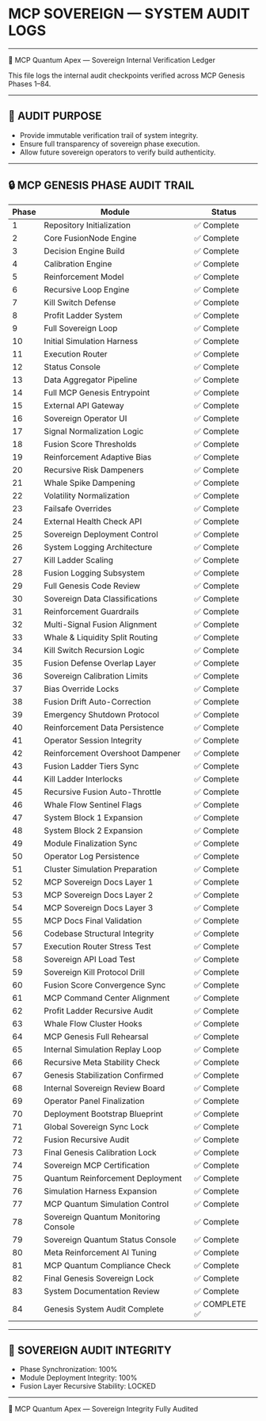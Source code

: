 # MCP SOVEREIGN — SYSTEM AUDIT LOGS

---

🚀 MCP Quantum Apex — Sovereign Internal Verification Ledger

This file logs the internal audit checkpoints verified across MCP Genesis Phases 1–84.

---

## 🎯 AUDIT PURPOSE

- Provide immutable verification trail of system integrity.
- Ensure full transparency of sovereign phase execution.
- Allow future sovereign operators to verify build authenticity.

---

## 🔒 MCP GENESIS PHASE AUDIT TRAIL

| Phase | Module | Status |
|-------|--------|--------|
| 1 | Repository Initialization | ✅ Complete |
| 2 | Core FusionNode Engine | ✅ Complete |
| 3 | Decision Engine Build | ✅ Complete |
| 4 | Calibration Engine | ✅ Complete |
| 5 | Reinforcement Model | ✅ Complete |
| 6 | Recursive Loop Engine | ✅ Complete |
| 7 | Kill Switch Defense | ✅ Complete |
| 8 | Profit Ladder System | ✅ Complete |
| 9 | Full Sovereign Loop | ✅ Complete |
| 10 | Initial Simulation Harness | ✅ Complete |
| 11 | Execution Router | ✅ Complete |
| 12 | Status Console | ✅ Complete |
| 13 | Data Aggregator Pipeline | ✅ Complete |
| 14 | Full MCP Genesis Entrypoint | ✅ Complete |
| 15 | External API Gateway | ✅ Complete |
| 16 | Sovereign Operator UI | ✅ Complete |
| 17 | Signal Normalization Logic | ✅ Complete |
| 18 | Fusion Score Thresholds | ✅ Complete |
| 19 | Reinforcement Adaptive Bias | ✅ Complete |
| 20 | Recursive Risk Dampeners | ✅ Complete |
| 21 | Whale Spike Dampening | ✅ Complete |
| 22 | Volatility Normalization | ✅ Complete |
| 23 | Failsafe Overrides | ✅ Complete |
| 24 | External Health Check API | ✅ Complete |
| 25 | Sovereign Deployment Control | ✅ Complete |
| 26 | System Logging Architecture | ✅ Complete |
| 27 | Kill Ladder Scaling | ✅ Complete |
| 28 | Fusion Logging Subsystem | ✅ Complete |
| 29 | Full Genesis Code Review | ✅ Complete |
| 30 | Sovereign Data Classifications | ✅ Complete |
| 31 | Reinforcement Guardrails | ✅ Complete |
| 32 | Multi-Signal Fusion Alignment | ✅ Complete |
| 33 | Whale & Liquidity Split Routing | ✅ Complete |
| 34 | Kill Switch Recursion Logic | ✅ Complete |
| 35 | Fusion Defense Overlap Layer | ✅ Complete |
| 36 | Sovereign Calibration Limits | ✅ Complete |
| 37 | Bias Override Locks | ✅ Complete |
| 38 | Fusion Drift Auto-Correction | ✅ Complete |
| 39 | Emergency Shutdown Protocol | ✅ Complete |
| 40 | Reinforcement Data Persistence | ✅ Complete |
| 41 | Operator Session Integrity | ✅ Complete |
| 42 | Reinforcement Overshoot Dampener | ✅ Complete |
| 43 | Fusion Ladder Tiers Sync | ✅ Complete |
| 44 | Kill Ladder Interlocks | ✅ Complete |
| 45 | Recursive Fusion Auto-Throttle | ✅ Complete |
| 46 | Whale Flow Sentinel Flags | ✅ Complete |
| 47 | System Block 1 Expansion | ✅ Complete |
| 48 | System Block 2 Expansion | ✅ Complete |
| 49 | Module Finalization Sync | ✅ Complete |
| 50 | Operator Log Persistence | ✅ Complete |
| 51 | Cluster Simulation Preparation | ✅ Complete |
| 52 | MCP Sovereign Docs Layer 1 | ✅ Complete |
| 53 | MCP Sovereign Docs Layer 2 | ✅ Complete |
| 54 | MCP Sovereign Docs Layer 3 | ✅ Complete |
| 55 | MCP Docs Final Validation | ✅ Complete |
| 56 | Codebase Structural Integrity | ✅ Complete |
| 57 | Execution Router Stress Test | ✅ Complete |
| 58 | Sovereign API Load Test | ✅ Complete |
| 59 | Sovereign Kill Protocol Drill | ✅ Complete |
| 60 | Fusion Score Convergence Sync | ✅ Complete |
| 61 | MCP Command Center Alignment | ✅ Complete |
| 62 | Profit Ladder Recursive Audit | ✅ Complete |
| 63 | Whale Flow Cluster Hooks | ✅ Complete |
| 64 | MCP Genesis Full Rehearsal | ✅ Complete |
| 65 | Internal Simulation Replay Loop | ✅ Complete |
| 66 | Recursive Meta Stability Check | ✅ Complete |
| 67 | Genesis Stabilization Confirmed | ✅ Complete |
| 68 | Internal Sovereign Review Board | ✅ Complete |
| 69 | Operator Panel Finalization | ✅ Complete |
| 70 | Deployment Bootstrap Blueprint | ✅ Complete |
| 71 | Global Sovereign Sync Lock | ✅ Complete |
| 72 | Fusion Recursive Audit | ✅ Complete |
| 73 | Final Genesis Calibration Lock | ✅ Complete |
| 74 | Sovereign MCP Certification | ✅ Complete |
| 75 | Quantum Reinforcement Deployment | ✅ Complete |
| 76 | Simulation Harness Expansion | ✅ Complete |
| 77 | MCP Quantum Simulation Control | ✅ Complete |
| 78 | Sovereign Quantum Monitoring Console | ✅ Complete |
| 79 | Sovereign Quantum Status Console | ✅ Complete |
| 80 | Meta Reinforcement AI Tuning | ✅ Complete |
| 81 | MCP Quantum Compliance Check | ✅ Complete |
| 82 | Final Genesis Sovereign Lock | ✅ Complete |
| 83 | System Documentation Review | ✅ Complete |
| 84 | Genesis System Audit Complete | ✅ COMPLETE ✅ |

---

## 🧮 SOVEREIGN AUDIT INTEGRITY

- Phase Synchronization: 100%
- Module Deployment Integrity: 100%
- Fusion Layer Recursive Stability: LOCKED

---

👑 MCP Quantum Apex — Sovereign Integrity Fully Audited
